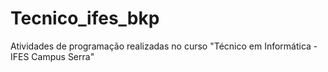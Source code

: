 # Tecnico_ifes_bkp
Atividades de programação realizadas no curso "Técnico em Informática - IFES Campus Serra"
